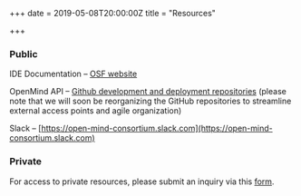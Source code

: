+++
date = 2019-05-08T20:00:00Z
title = "Resources"

+++
### Public

IDE Documentation – [OSF website](https://osf.io/ya5jf/)

OpenMind API – [Github development and deployment repositories](https://github.com/openmind-consortium) (please note that we will soon be reorganizing the GitHub repositories to streamline external access points and agile organization)

Slack – [https://open-mind-consortium.slack.com](https://open-mind-consortium.slack.com)

### Private

For access to private resources, please submit an inquiry via this [form](https://docs.google.com/forms/d/1mkkpLdxARdc__DjZ-8z9cXuDaDoTXtI4mF0St_YPhrU/prefill).